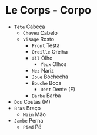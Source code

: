 # Le Corps - Corpo

-   `Tête` Cabeça
    -   `Cheveu` Cabelo
    -   `Visage` Rosto
        -   `Front` Testa
        -   `Oreille` Orelha
        -   `Œil` Olho
            -   `Yeux` Olhos
        -   `Nez` Nariz
        -   `Joue` Bochecha
        -   `Bouche` Boca
            -   `Dent` Dente (F)
        -   `Barbe` Barba
-   `Dos` Costas (M)
-   `Bras` Braço
    -   `Main` Mão
-   `Jambe` Perna
    -   `Pied` Pé
